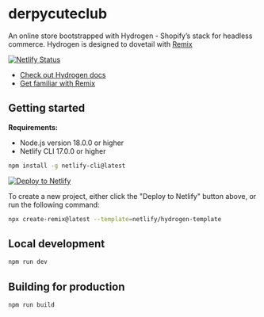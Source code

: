 # derpycuteclub

An online store bootstrapped with Hydrogen - Shopify’s stack for headless commerce. Hydrogen is designed to dovetail with [Remix](https://remix.run/)

[![Netlify Status](https://api.netlify.com/api/v1/badges/1579e178-8cb8-4af7-80cf-dcd594eb2aef/deploy-status)](https://app.netlify.com/sites/derpycuteclub/deploys)

- [Check out Hydrogen docs](https://shopify.dev/custom-storefronts/hydrogen)
- [Get familiar with Remix](https://remix.run/docs/)

## Getting started

**Requirements:**

- Node.js version 18.0.0 or higher
- Netlify CLI 17.0.0 or higher

```bash
npm install -g netlify-cli@latest
```

[![Deploy to Netlify](https://www.netlify.com/img/deploy/button.svg)](https://app.netlify.com/start/deploy?repository=https://github.com/netlify/hydrogen-template#SESSION_SECRET=mock%20token&PUBLIC_STORE_DOMAIN=mock.shop)

To create a new project, either click the "Deploy to Netlify" button above, or run the following command:

```bash
npx create-remix@latest --template=netlify/hydrogen-template
```

## Local development

```bash
npm run dev
```

## Building for production

```bash
npm run build
```
